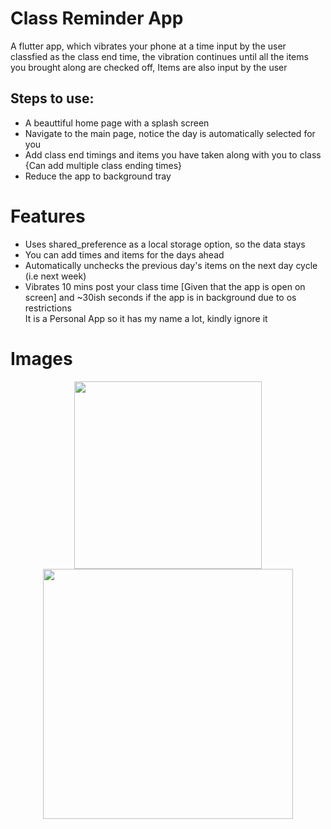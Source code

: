 # Class Reminder App

A flutter app, which vibrates your phone at a time input by the user classfied as the class end time, the vibration continues until all the items you brought along are checked off, Items are also input by the user

## Steps to use:
- A beauttiful home page with a splash screen
- Navigate to the main page, notice the day is automatically selected for you
- Add class end timings and items you have taken along with you to class {Can add multiple class ending times}
- Reduce the app to background tray
# Features
- Uses shared_preference as a local storage option, so the data stays
- You can add times and items for the days ahead
- Automatically unchecks the previous day's items on the next day cycle (i.e next week)
- Vibrates 10 mins post your class time [Given that the app is open on screen] and ~30ish seconds if the app is in background due to os restrictions
<br>It is a Personal App so it has my name a lot, kindly ignore it
# Images
<div align="center">
  <img src="https://github.com/user-attachments/assets/574e9544-8239-4e72-bfdb-d52015472fe9" width="300" style="display: inline-block; margin: 0 10px;">
  <img src="https://github.com/user-attachments/assets/65c7d4de-b342-4ae2-9318-a70ae872cecd" width="400" style="display: inline-block; margin: 0 10px;">
</div>


